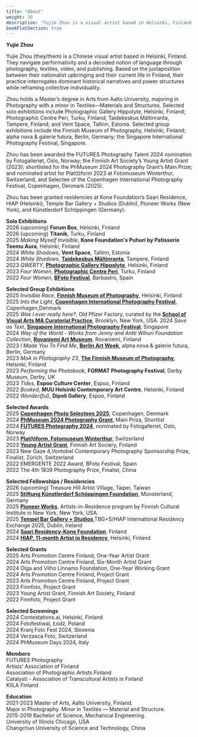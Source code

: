```yaml
---
title: "About"
weight: 30
description: "Yujie Zhou is a visual artist based in Helsinki, Finland. They navigate performativity and a decoded notion of language through photography, textiles, video, and publishing. Based on the juxtaposition between their nationalist upbringing and their current life in Diapora, their practice interrogates dominant historical narratives and power structures while reframing collective individuality.instagram:@yujie.jpg"
bookFlatSection: true
---
```


**Yujie Zhou**   
 

Yujie Zhou (they/them) is a Chinese visual artist based in Helsinki, Finland. They navigate performativity and a decoded notion of language through photography, textiles, video, and publishing. Based on the juxtaposition between their nationalist upbringing and their current life in Finland, their practice interrogates dominant historical narratives and power structures while reframing collective individuality.

Zhou holds a Master’s degree in Arts from Aalto University, majoring in Photography with a minor in Textiles—Materials and Structures. Selected solo exhibitions include Photographic Gallery Hippolyte, Helsinki, Finland; Photographic Centre Peri, Turku, Finland; Taidekeskus Mältinranta, Tampere, Finland; and Vent Space, Tallinn, Estonia. Selected group exhibitions include the Finnish Museum of Photography, Helsinki, Finland; alpha nova & galerie futura, Berlin, Germany; the Singapore International Photography Festival, Singapore.

Zhou has been awarded the FUTURES Photography Talent 2024 nomination by Fotogalleriet, Oslo, Norway; the Finnish Art Society’s Young Artist Grant (2023); shortlisted for the PhMuseum 2024 Photography Grant’s Main Prize; and nominated artist for Plat(t)form 2023 at Fotomuseum Winterthur, Switzerland, and Selectee of the Copenhagen International Photography Festival, Copenhagen, Denmark (2025). 

Zhou has been granted residencies at Kone Foundation’s Saari Residence, HIAP (Helsinki), Temple Bar Gallery + Studios (Dublin), Pioneer Works (New York), and Künstlerdorf Schöppingen (Germany).



**Solo Exhibitions**  
2026 (upcoming) **Forum Box**, Helsinki, Finland  
2026 (upcoming) **Titanik**, Turku, Finland      
2025 *Making Myself Invisible*,  **Kone Foundation's Puhuri by Patisserie Teemu Aura**, Helsinki, Finland      
2024 *White Shadows*, **Vent Space**, Tallinn, Estonia    
2024  *White Shadows*, [**Taidekeskus Mältinranta**](https://maltinranta.fi/yujie-zhou/), Tampere, Finland   
2023 *QWERTY*, [**Photographic Gallery Hippolyte**](https://hippolyte.fi/en/nayttely/yujie-zhou/), Helsinki, Finland    
2023 *Four Women*, [**Photographic Centre Peri**](https://valokuvakeskusperi.fi/yujie-zhou-four-women-131-122), Turku, Finland     
2022	*Four Women*, [**BFoto Festival**](https://www.bfoto.org/trabajos/yujie-zhou/), Barbastro, Spain


 **Selected Group Exhibitions**  
2025 	*Invisible Race*, [**Finnish Museum of Photography**](https://www.valokuvataiteenmuseo.fi/en/exhibitions/invisible-race), Helsinki, Finland   
2025	*Into the Light*, [**Copenhagen International Photography Festival**](https://copenhagenphotofestival.com/copenhagen-photo-selectees-2025/), Copenhagen,Denmark              
2025	*Was I ever really here?*, Old Pfizer Factory, curated by the [**School of Visual Arts MA Curatorial Practice**](https://www.macp.sva.edu/was-i-ever-really-here), Brooklyn, New York, USA.
2024 *Save as Text*, [**Singapore International Photography Festival**](https://sipf.sg/save-as-text/), Singapore     
2024 *Way of the World - Works from Jenny and Antti Wihuri Foundation Collection*, [**Rovaniemi Art Museum**](https://korundi.fi/fi/kavijalle/tapahtumakalenteri/maailman-menoa-teoksia-jenny-ja-antti-wihurin-rahaston-kokoelmasta), Rovaniemi, Finland     
2023 *I Made You To Find Me*, [**Berlin Art Week**](https://berlinartweek.de/en/event/i-made-you-to-find-me/42dc209a-a8f1-4299-9d65-23562a97c3f3/?t=vernissage), alpha nova & galerie futura, Berlin, Germany  
2023 *MoA in Photography 23*, [**The Finnish Museum of Photography**](https://www.valokuvataiteenmuseo.fi/en/exhibitions/moa-photography-23), Helsinki, Finland   
2023 *Performing the Photobook*, **FORMAT Photography Festival**, Derby Museum, Derby, UK       
2023 *Tides*, **Espoo Culture Center**, Espoo, Finland      
2022	*Booked*, **MUU Helsinki Contemporary Art Centre**, Helsinki, Finland   
2022 *Wonder(ful)*, **Dipoli Gallery**, Espoo, Finland   
 

**Selected Awards**    
2025 [**Copenhagen Photo Selectees 2025**](https://copenhagenphotofestival.com/yujie-zhou/), Copenhagen, Denmark    
2024 [**PhMuseum 2024 Photography Grant**](https://phmuseum.com/submissions/save-as-text), Main Priza, Shortlist     
2024 [**FUTURES Photography 2024**](https://www.futures-photography.com/artists/yujie-zhou), nominated by Fotogalleriet, Oslo, Norway        
2023 [**Plat(t)form, Fotomuseum Winterthur**](https://www.fotomuseum.ch/en/photographer-post/yujie-zhou/?filter[]=photographer_year%3A12852&_gl=1*67bvli*_up*MQ..*_ga*MTk0MDM4MDM2My4xNzEyNzY3NDE1*_ga_8DKMYL9P9X*MTcxMjc2NzQxNS4xLjAuMTcxMjc2NzQyMi4wLjAuMA..), Switzerland     
2023 [**Young Artist Grant**](https://www.suomentaideyhdistys.fi/nuorten-taiteilijoiden-apurahat?lang=en), Finnish Art Sociery, Finland     
2023 New Gaze 4,Vontobel Contemporary Photography Sponsorship Prize, Finalist, Zürich, Switzerland  
2022 EMERGENTE 2022 Award, BFoto Festival, Spain  
2022 The 4th 1839 Photography Prize, Finalist, China  


**Selected Fellowships / Residencies**    
2026	(upcoming) Treasure Hill Artist Village, Taipei, Taiwan   
2025 	[**Stiftung Künstlerdorf Schöppingen Foundation**](http://stiftung-kuenstlerdorf.de/en/stipendiatinnen), Münsterland, Germany        
2025 [**Pioneer Works**](https://fciny.org/news/the-fcinys-artists-in-residence-2025), Artists-in-Residence program by Finnish Cultural Institute in New York. New York, USA.     
2025 [**Tempel Bar Gallery + Studios**](https://www.templebargallery.com/news/temple-bar-gallery-studios-and-hiap-helsinki-international-artist-programme-announce-the-recipients-of-the-tbg-s-hiap-international-residency-exchange-2025),TBG+S/HIAP International Residency Exchange 2025, Dublin, Ireland      
2024 [**Saari Residency-Kone Foundation**](https://koneensaatio.fi/en/saari-residence/residency-artists/yujie-zhou/), Finland  
2024 [**HIAP, 11-month Artist in Residency**](https://www.hiap.fi/resident/yujie-zhou/), Helsinki, Finland     



**Selected Grants**  
2025	Arts Promotion Centre Finland, One-Year Artist Grant        
2024	Arts Promotion Centre Finland, Six-Month Artist Grant    
2024	Olga and Vilho Linnamo Foundation, One-Year Working Grant   
2024	Arts Promotion Centre Finland, Project Grant     
2023	Arts Promotion Centre Finland, Project Grant   
2023	Finnfoto, Project Grant    
2023	Young Artist Grant, Finnish Art Society, Finland   
2022	Finnfoto, Project Grant    


**Selected Screenings**    
2024	Contestations.ai, Helsinki, Finland    
2024	Fotofestiwal, Łódź, Poland    
2024	Kranj Foto Fest 2024, Slovenia    
2024	Verzasca Foto, Switzerland   
2024	PhMuseum Days 2024, Italy    
 
**Members**     
FUTURES Photography     
Artists’ Association of Finland     
Association of Photographic Artists Finland    
Catalysti - Association of Transcultural Artists in Finland    
KIILA Finland      

**Education**    
2021-2023	Master of Arts, Aalto University, Finland.        
		Major in Photography. Minor in Textiles — Material and Structure.           
2015-2019	Bachelor of Science, Mechanical Engineering.       
 		University of Illinois Chicago, USA      
		Changchun University of Science and Technology, China 




